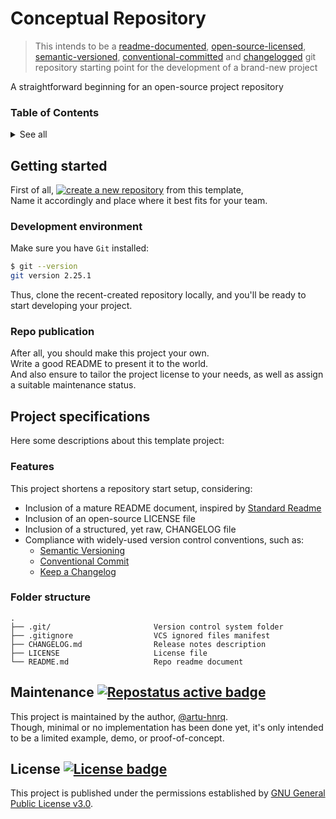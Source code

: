# Conceptual Repository
> This intends to be a [readme-documented][-0], [open-source-licensed][-1], [semantic-versioned][-2],
[conventional-committed][-3] and [changelogged][-4] git repository starting point
for the development of a brand-new project

A straightforward beginning for an open-source project repository

[-0]: https://www.makeareadme.com/ "Make a README"
[-1]: https://choosealicense.com/licenses/ "Choose a License"
[-2]: https://semver.org/ "Semantic Versioning"
[-3]: https://www.conventionalcommits.org/en/v1.0.0/ "Conventional Commits"
[-4]: https://keepachangelog.com/en/1.0.0/ "Keep a Changelog"

[>0]: https://github.com/RichardLitt/standard-readme/blob/master/spec.md "Standard readme specification"
[>1]: https://www.repostatus.org "Repo maintenance status"
[>2]: https://choosealicense.com/licenses/gpl-3.0/ "GPL 3.0 License description"

[!0]: https://github.com/generic-tree/root/generate "Github repository's template generation URL"

[B0]: https://img.shields.io/static/v1?label=create%20a%20new%20repository&message=%20&style=social "Create new repository"
[B1]: https://www.repostatus.org/badges/latest/concept.svg "Repostatus active badge"
[B2]: https://img.shields.io/github/license/generic-tree/root?color=green "License badge"

### Table of Contents
<details>
  <summary>See all</summary>

  * [Getting started](#getting-started)
    * [Development environment](#development-environment)
    * [Repo publication](#repo-publication)
  * [Project specifications](#project-specifications)
    * [Features](#features)
    * [Folder structure](#folder-structure)
  * [Maintenance](#maintenance-)
  * [License](#license-)

</details>


## Getting started
First of all, [![create a new repository][B0]][!0] from this template, \
Name it accordingly and place where it best fits for your team.

### Development environment
Make sure you have `Git` installed:
```bash
$ git --version
git version 2.25.1
```

Thus, clone the recent-created repository locally,
and you'll be ready to start developing your project.

### Repo publication
After all, you should make this project your own. \
Write a good README to present it to the world. \
And also ensure to tailor the project license to your needs,
as well as assign a suitable maintenance status.


## Project specifications
Here some descriptions about this template project:

### Features
This project shortens a repository start setup, considering:
* Inclusion of a mature README document, inspired by [Standard Readme][>0]
* Inclusion of an open-source LICENSE file
* Inclusion of a structured, yet raw, CHANGELOG file
* Compliance with widely-used version control conventions, such as:
    * [Semantic Versioning][-2]
    * [Conventional Commit][-3]
    * [Keep a Changelog][-4]

### Folder structure
```
.
├── .git/                       Version control system folder
├── .gitignore                  VCS ignored files manifest
├── CHANGELOG.md                Release notes description
├── LICENSE                     License file
└── README.md                   Repo readme document
```


## Maintenance [![][B1]][>1]
This project is maintained by the author, [@artu-hnrq](https://github.com/artu-hnrq). \
Though, minimal or no implementation has been done yet,
it's only intended to be a limited example, demo, or proof-of-concept.


## License [![][B2]][>2]
This project is published under the permissions established by [GNU General Public License v3.0][>2].
